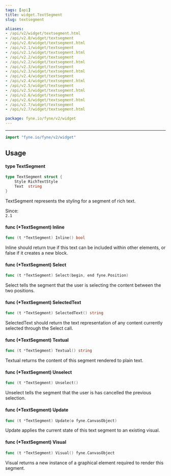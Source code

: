 ```yaml
---
tags: [api]
title: widget.TextSegment
slug: textsegment

aliases:
- /api/v2/widget/textsegment.html
- /api/v2.0/widget/textsegment
- /api/v2.0/widget/textsegment.html
- /api/v2.1/widget/textsegment
- /api/v2.1/widget/textsegment.html
- /api/v2.2/widget/textsegment
- /api/v2.2/widget/textsegment.html
- /api/v2.3/widget/textsegment
- /api/v2.3/widget/textsegment.html
- /api/v2.4/widget/textsegment
- /api/v2.4/widget/textsegment.html
- /api/v2.5/widget/textsegment
- /api/v2.5/widget/textsegment.html
- /api/v2.6/widget/textsegment
- /api/v2.6/widget/textsegment.html
- /api/v2.7/widget/textsegment
- /api/v2.7/widget/textsegment.html

package: fyne.io/fyne/v2/widget
---
```



---
```go
import "fyne.io/fyne/v2/widget"
```

## Usage

#### type TextSegment

```go
type TextSegment struct {
	Style RichTextStyle
	Text  string
}
```

TextSegment represents the styling for a segment of rich text.


<div class="since">Since: <code>
2.1</code></div>

#### func (*TextSegment) Inline

```go
func (t *TextSegment) Inline() bool
```
Inline should return true if this text can be included within other elements, or false if it creates a new block.

#### func (*TextSegment) Select

```go
func (t *TextSegment) Select(begin, end fyne.Position)
```
Select tells the segment that the user is selecting the content between the two positions.

#### func (*TextSegment) SelectedText

```go
func (t *TextSegment) SelectedText() string
```
SelectedText should return the text representation of any content currently selected through the Select call.

#### func (*TextSegment) Textual

```go
func (t *TextSegment) Textual() string
```
Textual returns the content of this segment rendered to plain text.

#### func (*TextSegment) Unselect

```go
func (t *TextSegment) Unselect()
```
Unselect tells the segment that the user is has cancelled the previous selection.

#### func (*TextSegment) Update

```go
func (t *TextSegment) Update(o fyne.CanvasObject)
```
Update applies the current state of this text segment to an existing visual.

#### func (*TextSegment) Visual

```go
func (t *TextSegment) Visual() fyne.CanvasObject
```
Visual returns a new instance of a graphical element required to render this segment.
